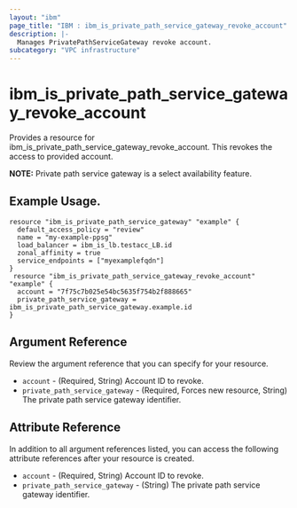 ```yaml
---
layout: "ibm"
page_title: "IBM : ibm_is_private_path_service_gateway_revoke_account"
description: |-
  Manages PrivatePathServiceGateway revoke account.
subcategory: "VPC infrastructure"
---
```


# ibm_is_private_path_service_gateway_revoke_account

Provides a resource for ibm_is_private_path_service_gateway_revoke_account. This revokes the access to provided account.

**NOTE:** 
Private path service gateway is a select availability feature.

## Example Usage.
```hcl
resource "ibm_is_private_path_service_gateway" "example" {
  default_access_policy = "review"
  name = "my-example-ppsg"
  load_balancer = ibm_is_lb.testacc_LB.id
  zonal_affinity = true
  service_endpoints = ["myexamplefqdn"]
}
 resource "ibm_is_private_path_service_gateway_revoke_account" "example" {
  account = "7f75c7b025e54bc5635f754b2f888665"
  private_path_service_gateway = ibm_is_private_path_service_gateway.example.id
}
```

## Argument Reference

Review the argument reference that you can specify for your resource.

- `account` - (Required, String) Account ID to revoke.
- `private_path_service_gateway` - (Required, Forces new resource, String) The private path service gateway 
identifier.

## Attribute Reference

In addition to all argument references listed, you can access the following attribute references after your resource is created.

- `account` - (Required, String) Account ID to revoke.
- `private_path_service_gateway` - (String) The private path service gateway 
identifier.

